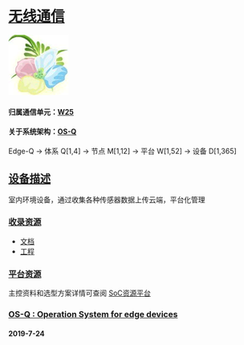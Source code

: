 ﻿# [无线通信](https://github.com/OS-Q/D170)

[![sites](OS-Q/OS-Q.png)](http://www.OS-Q.com)

#### 归属通信单元：[W25](https://github.com/OS-Q/W25)

#### 关于系统架构：[OS-Q](https://github.com/OS-Q)

Edge-Q -> 体系 Q[1,4] -> 节点 M[1,12] -> 平台 W[1,52] -> 设备 D[1,365]

## [设备描述](https://github.com/OS-Q/D170/wiki) 

室内环境设备，通过收集各种传感器数据上传云端，平台化管理

### [收录资源](https://github.com/OS-Q/)

* [文档](docs/)
* [工程](project/)

### [平台资源](https://github.com/sochub)

主控资料和选型方案详情可查阅
[SoC资源平台](https://github.com/sochub)

### [OS-Q : Operation System for edge devices](http://www.OS-Q.com/Edge/D170)
####  2019-7-24

